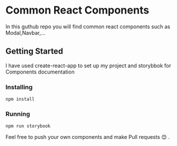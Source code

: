# Common React Components

In this guthub repo you will find common react components such as Modal,Navbar,...

## Getting Started

I have used create-react-app to set up my project and storybbok for Components documentation 

### Installing

```
npm install
```
### Running

```
npm run storybook
```

Feel free to push your own components and make Pull requests 😊 .
